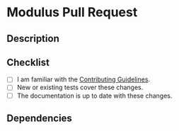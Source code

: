 # Modulus Pull Request

## Description
<!-- Provide a standalone description of changes in this PR. -->
<!-- Reference any issues closed by this PR with "closes #1234". -->
<!-- Note: The pull request title will be included in the CHANGELOG. -->

## Checklist

- [ ] I am familiar with the [Contributing Guidelines](https://github.com/NVIDIA/modulus/blob/main/CONTRIBUTING.md).
- [ ] New or existing tests cover these changes.
- [ ] The documentation is up to date with these changes.

## Dependencies

<!-- Call out any new dependencies needed if any -->